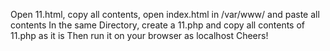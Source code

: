 Open 11.html, copy all contents, open index.html in /var/www/ and paste all contents
In the same Directory, create a 11.php and copy all contents of 11.php as it is
Then run it on your browser as localhost
Cheers!
